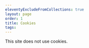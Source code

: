 ```yaml
---
eleventyExcludeFromCollections: true
layout: page
order: 1
title: Cookies
tags:
---
```


This site does not use cookies.
